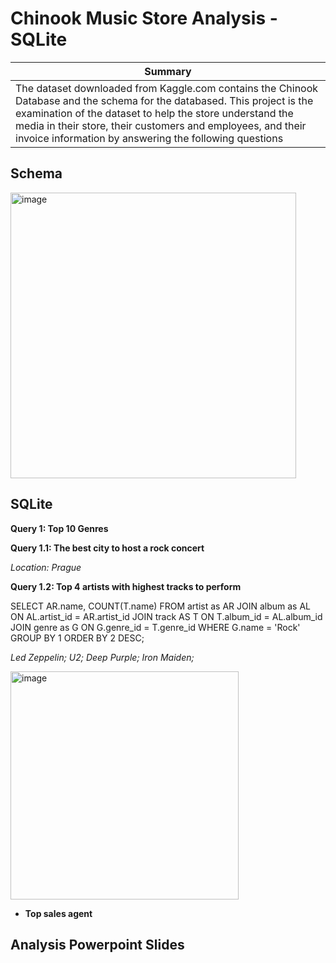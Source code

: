 # Chinook Music Store Analysis - SQLite

| Summary | 
| ----------- | 
|The dataset downloaded from Kaggle.com contains the Chinook Database and the schema for the databased. This project is the examination of the dataset to help the store understand the media in their store, their customers and employees, and their invoice information by answering the following questions|

## Schema
<img width="457" alt="image" src="https://github.com/Kshaamini/Chinook-Music-Store-Analysis-SQLite/assets/139740694/f9c46b56-b35f-4678-b079-e9cb118e3b90">


## SQLite
**Query 1: Top 10 Genres**
  

**Query 1.1: The best city to host a rock concert**

*Location: Prague*

**Query 1.2: Top 4 artists with highest tracks to perform**

SELECT AR.name, COUNT(T.name)
FROM artist as AR
JOIN album as AL ON AL.artist_id = AR.artist_id
JOIN track AS T ON T.album_id = AL.album_id
JOIN genre as G ON G.genre_id = T.genre_id
WHERE G.name = 'Rock'
GROUP BY 1
ORDER BY 2 DESC;

 *Led Zeppelin; U2; Deep Purple; Iron Maiden;*
 
<img width="365" alt="image" src="https://github.com/Kshaamini/Chinook-Music-Store-Analysis-SQLite/assets/139740694/b6264bb2-b809-4cf5-98e8-6f6e76feab02">


- **Top sales agent**

## Analysis Powerpoint Slides
 
